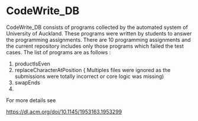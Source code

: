 # CodeWrite_DB

CodeWrite_DB consists of programs collected by the automated system of University of Auckland. These programs were written by students to answer the programming assignments. There are 10 programming assignments and the current repository includes only those programs which failed the test cases. The list of programs are as follows :

1. productIsEven
2. replaceCharacterAtPosition { Multiples files were ignored as the submissions were totally incorrect or core logic was missing)
3. swapEnds
4. 




For more details see  

https://dl.acm.org/doi/10.1145/1953163.1953299

 
